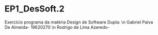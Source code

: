 # EP1_DesSoft.2
Exercício programa da matéria Design de Software
Dupla: \n
Gabriel Paiva De Almeida-  19620270 \n
Rodrigo de Lima Azeredo-
